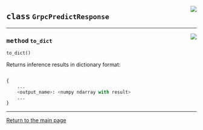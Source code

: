 <a href="../../../../client/python/lib/ovmsclient/tfs_compat/grpc/responses.py#L24"><img align="right" style="float:right;" src="https://img.shields.io/badge/-source-cccccc?style=flat-square"></a>

## <kbd>class</kbd> `GrpcPredictResponse`

---

<a href="../../../../client/python/lib/ovmsclient/tfs_compat/grpc/responses.py#L26"><img align="right" style="float:right;" src="https://img.shields.io/badge/-source-cccccc?style=flat-square"></a>

### <kbd>method</kbd> `to_dict`

```python
to_dict()
```
Returns inference results in dictionary format: 

``` python

{
    ...          
    <output_name>: <numpy ndarray with result>      
    ...      
} 

```

---

<a href="README.md">Return to the main page</a>
